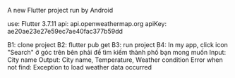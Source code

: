 A new Flutter project run by Android

use: Flutter 3.7.11 api: api.openweathermap.org apiKey: ae20ae23e27e59ec7ae40fac377b59dd

B1: clone project
B2: flutter pub get
B3: run project
B4: In my app, click icon "Search" ở góc trên bên phải để tìm kiếm thành phố bạn mong muốn Input: City name Output: City name, Temperature, Weather condition
Error when not find: Exception to load weather data occurred



